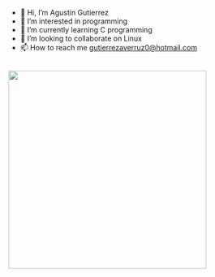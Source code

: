 - 👋 Hi, I’m Agustin Gutierrez
- 👀 I’m interested in programming
- 🌱 I’m currently learning C programming
- 💞️ I’m looking to collaborate on Linux
- 📫 How to reach me gutierrezaverruz0@hotmail.com

<br>
<img height="390" src="https://github.com/AgustinGutierrez0/blob/main/contributions.svg"/>
<br>

<!---
AgustinGutierrez0/AgustinGutierrez0 is a ✨ special ✨ repository because its `README.md` (this file) appears on your GitHub profile.
You can click the Preview link to take a look at your changes.
--->
